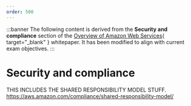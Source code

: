 ```yaml
---
order: 500
---
```


:::banner
The following content is derived from the **Security and compliance** section of the [Overview of Amazon Web Services](https://docs.aws.amazon.com/whitepapers/latest/aws-overview/amazon-web-services-cloud-platform.html){ target="_blank" } whitepaper. It has been modified to align with current exam objectives.
:::

# Security and compliance

THIS INCLUDES THE SHARED RESPONSIBILITY MODEL STUFF. https://aws.amazon.com/compliance/shared-responsibility-model/